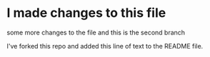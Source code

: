 # I made changes to this file 

some more changes to the file and this is the second branch

I've forked this repo and added this line of text to the README file.